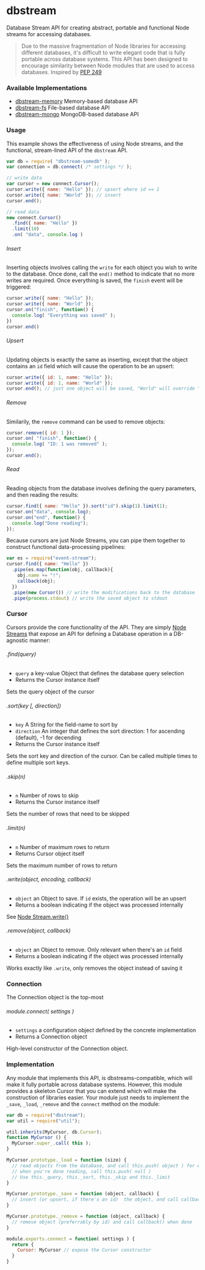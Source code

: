 dbstream
========

Database Stream API for creating abstract, portable and functional Node streams for accessing databases.

> Due to the massive fragmentation of Node libraries for accessing different databases, it's difficult to write elegant code that is fully portable across database systems. This API has been designed to encourage similarity between Node modules that are used to access databases. Inspired by [PEP 249](http://legacy.python.org/dev/peps/pep-0249/)

### Available Implementations

* [dbstream-memory](https://github.com/avinoamr/dbstream-memory) Memory-based database API
* [dbstream-fs](https://github.com/avinoamr/dbstream-fs) File-based database API
* [dbstream-mongo](https://github.com/avinoamr/dbstream-mongo) MongoDB-based database API

### Usage

This example shows the effectiveness of using Node streams, and the functional, stream-lined API of the `dbstream` API.

```javascript
var db = require( "dbstream-somedb" );
var connection = db.connect( /* settings */ );

// write data
var cursor = new connect.Cursor(); 
cursor.write({ name: "Hello" }); // upsert where id == 1
cursor.write({ name: "World" }); // insert
cursor.end();

// read data
new connect.Cursor()
  .find({ name: "Hello" })
  .limit(10)
  .on( "data", console.log ) 
```

###### Insert

Inserting objects involves calling the `write` for each object you wish to write to the database. Once done, call the `end()` method to indicate that no more writes are required. Once everything is saved, the `finish` event will be triggered:

```javascript
cursor.write({ name: "Hello" });
cursor.write({ name: "World" });
cursor.on("finish", function() {
  console.log( "Everything was saved" );
})
cursor.end()
```

###### Upsert

Updating objects is exactly the same as inserting, except that the object contains an `id` field which will cause the operation to be an upsert:

```javascript
cursor.write({ id: 1, name: "Hello" });
cursor.write({ id: 1, name: "World" });
cursor.end(); // just one object will be saved, "World" will override "Hello"
```

###### Remove

Similarily, the `remove` command can be used to remove objects:

```javascript
cursor.remove({ id: 1 });
cursor.on( "finish", function() {
  console.log( "ID: 1 was removed" );
});
cursor.end();
```

###### Read

Reading objects from the database involves defining the query parameters, and then reading the results:


```javascript
cursor.find({ name: "Hello" }).sort("id").skip(1).limit(1);
cursor.on("data", console.log);
cursor.on("end", function() {
  console.log("Done reading");
});
```

Because cursors are just Node Streams, you can pipe them together to construct functional data-processing pipelines:

```javascript
var es = require("event-stream");
cursor.find({ name: "Hello" })
  .pipe(es.map(function(obj, callback){
    obj.name += "!";
    callback(obj);
  })
  .pipe(new Cursor()) // write the modifications back to the database
  .pipe(process.stdout) // write the saved object to stdout
```


### Cursor

Cursors provide the core functionality of the API. They are simply [Node Streams](http://nodejs.org/api/stream.html#stream_class_stream_duplex) that expose an API for defining a Database operation in a DB-agnostic manner:

###### .find(query)

* `query` a key-value Object that defines the database query selection
* Returns the Cursor instance itself

Sets the query object of the cursor

###### .sort(key [, direction])

* `key` A String for the field-name to sort by
* `direction` An integer that defines the sort direction: 1 for ascending (default), -1 for decending
* Returns the Cursor instance itself

Sets the sort key and direction of the cursor. Can be called multiple times to define multiple sort keys.

###### .skip(n)

* `n` Number of rows to skip
* Returns the Cursor instance itself

Sets the number of rows that need to be skipped

###### .limit(n)

* `n` Number of maximum rows to return
* Returns Cursor object itself

Sets the maximum number of rows to return

###### .write(object, encoding, callback)

* `object` an Object to save. If `id` exists, the operation will be an upsert
* Returns a boolean indicating if the object was processed internally

See [Node Stream.write()](http://nodejs.org/api/stream.html#stream_writable_write_chunk_encoding_callback)

###### .remove(object, callback)

* `object` an Object to remove. Only relevant when there's an `id` field
* Returns a boolean indicating if the object was processed internally

Works exactly like `.write`, only removes the object instead of saving it


### Connection

The Connection object is the top-most 

###### module.connect( settings )

* `settings` a configuration object defined by the concrete implementation
* Returns a Connection object 

High-level constructor of the Connection object. 

### Implementation

Any module that implements this API, is dbstreams-compatible, which will make it fully portable across database systems. However, this module provides a skeleton Cursor that you can extend which will make the construction of libraries easier. Your module just needs to implement the `_save`, `_load`, `_remove` and the `connect` method on the module:

```javascript
var db = require("dbstream");
var util = require("util");

util.inherits(MyCursor, db.Cursor);
function MyCursor () {
  MyCursor.super_.call( this );
}

MyCursor.prototype._load = function (size) {
  // read objects from the database, and call this.push( object ) for each one
  // when you're done reading, call this.push( null )
  // Use this._query, this._sort, this._skip and this._limit
}

MyCursor.prototype._save = function (object, callback) {
  // insert (or upsert, if there's an id)  the object, and call callback() when done
}

MyCursor.prototype._remove = function (object, callback) {
  // remove object (preferrably by id) and call callback() when done
}

module.exports.connect = function( settings ) {
  return {
    Cursor: MyCursor // expose the Cursor constructor
  }
}

```

